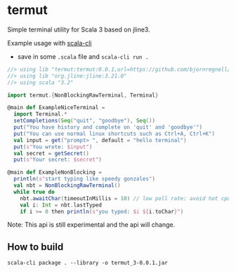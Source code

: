 # termut

Simple terminal utility for Scala 3 based on jline3.

Example usage with [scala-cli](https://scala-cli.virtuslab.org)
- save in some `.scala` file and `scala-cli run .`
```scala
//> using lib "termut:termut:0.0.1,url=https://github.com/bjornregnell/termut/releases/download/v0.0.1/termut_3-0.0.1.jar"
//> using lib "org.jline:jline:3.21.0"
//> using scala "3.2"

import termut.{NonBlockingRawTerminal, Terminal}

@main def ExampleNiceTerminal =
  import Terminal.*
  setCompletions(Seq("quit", "goodbye"), Seq())
  put("You have history and complete on 'quit' and 'goodbye'")
  put("You can use normal linux shortcuts such as Ctrl+A, Ctrl+K")
  val input = get("prompt> ", default = "hello terminal")
  put(s"You wrote: $input")
  val secret = getSecret()
  put(s"Your secret: $secret") 

@main def ExampleNonBlocking = 
  println(s"start typing like speedy gonzales")
  val nbt = NonBlockingRawTerminal()
  while true do
    nbt.awaitChar(timeoutInMillis = 10) // low poll rate: avoid hot cpu
    val i: Int = nbt.lastTyped
    if i >= 0 then println(s"you typed: $i ${i.toChar}")
```

Note: This api is still experimental and the api will change.

## How to build
```
scala-cli package . --library -o termut_3-0.0.1.jar
```
